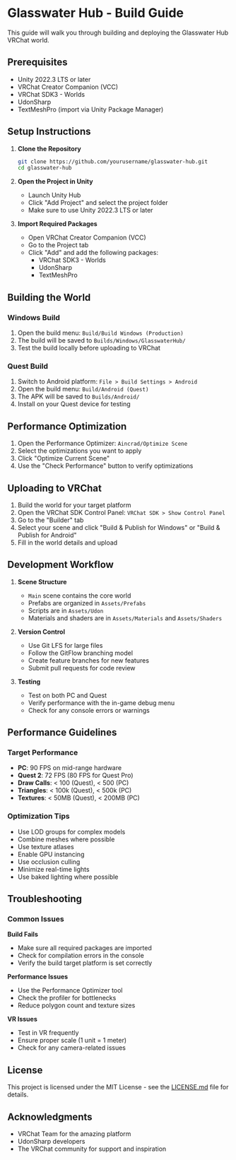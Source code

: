 # Glasswater Hub - Build Guide

This guide will walk you through building and deploying the Glasswater Hub VRChat world.

## Prerequisites

- Unity 2022.3 LTS or later
- VRChat Creator Companion (VCC)
- VRChat SDK3 - Worlds
- UdonSharp
- TextMeshPro (import via Unity Package Manager)

## Setup Instructions

1. **Clone the Repository**
   ```bash
   git clone https://github.com/yourusername/glasswater-hub.git
   cd glasswater-hub
   ```

2. **Open the Project in Unity**
   - Launch Unity Hub
   - Click "Add Project" and select the project folder
   - Make sure to use Unity 2022.3 LTS or later

3. **Import Required Packages**
   - Open VRChat Creator Companion (VCC)
   - Go to the Project tab
   - Click "Add" and add the following packages:
     - VRChat SDK3 - Worlds
     - UdonSharp
     - TextMeshPro

## Building the World

### Windows Build

1. Open the build menu: `Build/Build Windows (Production)`
2. The build will be saved to `Builds/Windows/GlasswaterHub/`
3. Test the build locally before uploading to VRChat

### Quest Build

1. Switch to Android platform: `File > Build Settings > Android`
2. Open the build menu: `Build/Android (Quest)`
3. The APK will be saved to `Builds/Android/`
4. Install on your Quest device for testing

## Performance Optimization

1. Open the Performance Optimizer: `Aincrad/Optimize Scene`
2. Select the optimizations you want to apply
3. Click "Optimize Current Scene"
4. Use the "Check Performance" button to verify optimizations

## Uploading to VRChat

1. Build the world for your target platform
2. Open the VRChat SDK Control Panel: `VRChat SDK > Show Control Panel`
3. Go to the "Builder" tab
4. Select your scene and click "Build & Publish for Windows" or "Build & Publish for Android"
5. Fill in the world details and upload

## Development Workflow

1. **Scene Structure**
   - `Main` scene contains the core world
   - Prefabs are organized in `Assets/Prefabs`
   - Scripts are in `Assets/Udon`
   - Materials and shaders are in `Assets/Materials` and `Assets/Shaders`

2. **Version Control**
   - Use Git LFS for large files
   - Follow the GitFlow branching model
   - Create feature branches for new features
   - Submit pull requests for code review

3. **Testing**
   - Test on both PC and Quest
   - Verify performance with the in-game debug menu
   - Check for any console errors or warnings

## Performance Guidelines

### Target Performance
- **PC**: 90 FPS on mid-range hardware
- **Quest 2**: 72 FPS (80 FPS for Quest Pro)
- **Draw Calls**: < 100 (Quest), < 500 (PC)
- **Triangles**: < 100k (Quest), < 500k (PC)
- **Textures**: < 50MB (Quest), < 200MB (PC)

### Optimization Tips
- Use LOD groups for complex models
- Combine meshes where possible
- Use texture atlases
- Enable GPU instancing
- Use occlusion culling
- Minimize real-time lights
- Use baked lighting where possible

## Troubleshooting

### Common Issues

**Build Fails**
- Make sure all required packages are imported
- Check for compilation errors in the console
- Verify the build target platform is set correctly

**Performance Issues**
- Use the Performance Optimizer tool
- Check the profiler for bottlenecks
- Reduce polygon count and texture sizes

**VR Issues**
- Test in VR frequently
- Ensure proper scale (1 unit = 1 meter)
- Check for any camera-related issues

## License

This project is licensed under the MIT License - see the [LICENSE.md](LICENSE.md) file for details.

## Acknowledgments

- VRChat Team for the amazing platform
- UdonSharp developers
- The VRChat community for support and inspiration
